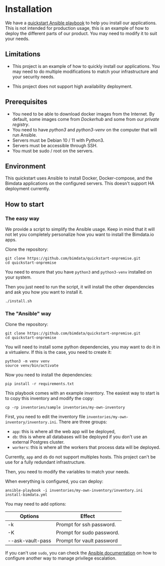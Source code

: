 # Installation

We have a [quickstart Ansible playbook](https://github.com/bimdata/quickstart-onpremise/tree/feat/quickstart-creation)
to help you install our applications. This is not intended for production usage,
this is an example of how to deploy the different parts of our product.
You may need to modify it to suit your needs.

## Limitations
 - This project is an example of how to quickly install our applications.
 You may need to do multiple modifications to match your infrastructure
 and your security needs.

 - This project does not support high availability deployment.

## Prerequisites
  - You need to be able to download docker images from the Internet. By default, some images
    come from *Dockerhub* and some from our *private registry*.
  - You need to have *python3* and *python3-venv* on the computer that will run Ansible.
  - Servers must be Debian 10 / 11 with Python3.
  - Servers must be accessible through SSH.
  - You must be sudo / root on the servers.

## Environment
This quickstart uses Ansible to install Docker, Docker-compose, and the Bimdata
applications on the configured servers.
This doesn't support HA deployment currently.

## How to start
### The easy way
We provide a script to simplify the Ansible usage. Keep in mind that it will not let
you completely personalize how you want to install the Bimdata.io apps.

Clone the repository:
```
git clone https://github.com/bimdata/quickstart-onpremise.git
cd quickstart-onpremise
```

You need to ensure that you have `python3` and `python3-venv` installed on your system.

Then you just need to run  the script, it will install the other dependencies and
ask you how you want to install it.
```
./install.sh
```

### The "Ansible" way
Clone the repository:
```
git clone https://github.com/bimdata/quickstart-onpremise.git
cd quickstart-onpremise
```

You will need to install some python dependencies, you may want to do it in a
virtualenv. If this is the case, you need to create it:

```
python3 -m venv venv
source venv/bin/activate
```

Now you need to install the dependencies:
```
pip install -r requirements.txt
```

This playbook comes with an example inventory. The easiest way to start is to copy this inventory and modify the copy:
```
cp -rp inventories/sample inventories/my-own-inventory
```

First, you need to edit the inventory file `inventories/my-own-inventory/inventory.ini`.
There are three groups:
  - `app`: this is where all the web app will be deployed,
  - `db`: this is where all databases will be deployed if you don't use an external Postgres cluster.
  - `workers`: this is where all the workers that process data will be deployed.

Currently, `app` and `db` do not support multiples hosts. This project can't be
use for a fully redundant infrastructure.

Then, you need to modify the variables to match your needs.

When everything is configured, you can deploy:
```
ansible-playbook -i inventories/my-own-inventory/inventory.ini install-bimdata.yml
```

You may need to add options:

| Options          | Effect                    |
|------------------|---------------------------|
| -k               | Prompt for ssh password.  |
| -K               | Prompt for sudo password. |
| --ask-vault-pass | Prompt for vault password |

If you can't use `sudo`, you can check the [Ansible documentation](https://docs.ansible.com/ansible/latest/user_guide/become.html)
on how to configure another way to manage privilege escalation.
